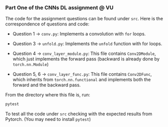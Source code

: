 ### Part One of the CNNs DL assignment @ VU

The code for the assignment questions can be found under `src`. Here is the correspondence of questions and code: 
    
- Question 1 -> `conv.py`: Implements a convolution with `for` loops.

- Question 3 -> `unfold.py`: Implements the `unfold` function with for loops. 

- Question 4 -> `conv_layer_module.py`: This file contains `Conv2DModule`, which just implements the forward pass (backward is already done by `torch.nn.Module`) 

- Question 5, 6 -> `conv_layer_func.py`: This file contains `Conv2DFunc`, which inherits from `torch.nn.functional` and implements both the forward and the backward pass. 

From the directory where this file is, run:
```bash
pytest
```
To test all the code under `src` checking with the expected results from Pytorch. (You may need to install `pytest`)